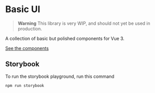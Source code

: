 # Basic UI

> **Warning**
> This library is very WIP, and should not yet be used in production.

A collection of basic but polished components for Vue 3.

[See the components](https://basic-ui.vercel.app/)

## Storybook

To run the storybook playground, run this command
```
npm run storybook
```
